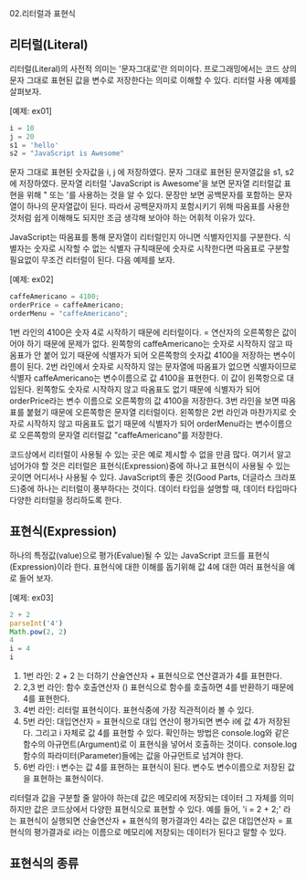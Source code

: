 02.리터럴과 표현식

## 리터럴(Literal)

 리터럴(Literal)의 사전적 의미는 '문자그대로'란 의미이다. 프로그래밍에서는 코드 상의 문자 그대로 표현된 값을 변수로 저장한다는 의미로 이해할 수 있다. 리터럴 사용 예제를 살펴보자.

[예제: ex01]
```JavaScript
i = 10
j = 20
s1 = 'hello'
s2 = "JavaScript is Awesome"
```

 문자 그대로 표현된 숫자값을 i, j 에 저장하였다. 문자 그대로 표현된 문자열값을 s1, s2에 저장하였다. 문자열 리터럴 'JavaScript is Awesome'을 보면 문자열 리터럴값 표현을 위해 " 또는 '를 사용하는 것을 알 수 있다. 문장만 보면 공백문자를 포함하는 문자열이 하나의 문자열값이 된다. 따라서 공백문자까지 포함시키기 위해 따옴표를 사용한 것처럼 쉽게 이해해도 되지만 조금 생각해 보아야 하는 어휘적 이유가 있다.
 
 JavaScript는 따옴표를 통해 문자열이 리터럴인지 아니면 식별자인지를 구분한다. 식별자는 숫자로 시작할 수 없는 식별자 규칙때문에 숫자로 시작한다면 따옴표로 구분할 필요없이 무조건 리터럴이 된다. 다음 예제를 보자.

[예제: ex02]
```javascript
caffeAmericano = 4100;
orderPrice = caffeAmericano;
orderMenu = "caffeAmericano";
```

 1번 라인의 4100은 숫자 4로 시작하기 때문에 리터럴이다. = 연산자의 오른쪽항은 값이어야 하기 때문에 문제가 없다. 왼쪽항의 caffeAmericano는 숫자로 시작하지 않고 따옴표가 안 붙어 있기 때문에 식별자가 되어 오른쪽항의 숫자값 4100을 저장하는 변수이름이 된다. 2번 라인에서 숫자로 시작하지 않는 문자열에 따옴표가 없으면 식별자이므로 식별자 caffeAmericano는 변수이름으로 값 4100을 표현한다. 이 값이 왼쪽항으로 대입된다. 왼쪽항도 숫자로 시작하지 않고 따옴표도 없기 때문에 식별자가 되어 orderPrice라는 변수 이름으로 오른쪽항의 값 4100을 저장한다. 3번 라인을 보면 따옴표를 붙혔기 때문에 오른쪽항은 문자열 리터럴이다. 왼쪽항은 2번 라인과 마찬가지로 숫자로 시작하지 않고 따옴표도 없기 때문에 식별자가 되어 orderMenu라는 변수이름으로 오른쪽항의 문자열 리터럴값 "caffeAmericano"를 저장한다.

 코드상에서 리터럴이 사용될 수 있는 곳은 예로 제시할 수 없을 만큼 많다. 여기서 알고 넘어가야 할 것은 리터럴은 표현식(Expression)중에 하나고 표현식이 사용될 수 있는 곳이면 어디서나 사용될 수 있다. JavaScript의 좋은 것(Good Parts, 더글라스 크라포드)중에 하나는 리터럴이 풍부하다는 것이다. 데이터 타입을 설명할 때, 데이터 타입마다 다양한 리터럴을 정리하도록 한다.


## 표현식(Expression)
 하나의 특정값(value)으로 평가(Evalue)될 수 있는 JavaScript 코드를 표현식(Expression)이라 한다. 표현식에 대한 이해를 돕기위해 값 4에 대한 여러 표현식을 예로 들어 보자.

[예제: ex03] 
```javascript
2 + 2
parseInt('4')
Math.pow(2, 2)
4
i = 4
i
```

1.	1번 라인: 2 + 2 는 더하기 산술연산자 + 표현식으로 연산결과가 4를 표현한다. 
2.	2,3 번 라인: 함수 호출연산자 () 표현식으로 함수를 호출하면 4를 반환하기 때문에 4를 표현한다.
3.	4번 라인: 리터럴 표현식이다. 표현식중에 가장 직관적이라 볼 수 있다.
4.	5번 라인: 대입연산자 = 표현식으로 대입 연산이 평가되면 변수 i에 값 4가 저장된다. 그리고 i 자체로 값 4를 표현할 수 있다. 확인하는 방법은 console.log와 같은 함수의 아규먼트(Argument)로 이 표현식을 넣어서 호출하는 것이다. console.log 함수의 파라미터(Parameter)들에는 값을 아규먼트로 넘겨야 한다. 
5.	6번 라인: i 변수는 값 4를 표현하는 표현식이 된다. 변수도 변수이름으로 저장된 값을 표현하는 표현식이다.

 리터럴과 값을 구분할 줄 알아야 하는데 값은 메모리에 저장되는 데이터 그 자체를 의미하지만 값은 코드상에서 다양한 표현식으로 표현할 수 있다. 예를 들어, 'i = 2 + 2;' 라는 표현식이 실행되면 산술연산자 + 표현식의 평가결과인 4라는 값은 대입연산자 = 표현식의 평가결과로 i라는 이름으로 메모리에 저장되는 데이터가 된다고 말할 수 있다.
 
## 표현식의 종류
 